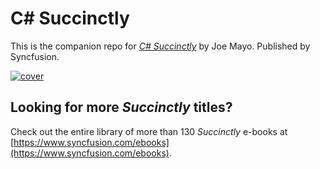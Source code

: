 # C# Succinctly
This is the companion repo for [*C# Succinctly*](https://www.syncfusion.com/ebooks/csharp) by Joe Mayo. Published by Syncfusion.

[![cover](https://github.com/SyncfusionSuccinctlyE-Books/CSharp-Succinctly/blob/master/cover.png)](https://www.syncfusion.com/ebooks/csharp)

## Looking for more _Succinctly_ titles?

Check out the entire library of more than 130 _Succinctly_ e-books at [https://www.syncfusion.com/ebooks](https://www.syncfusion.com/ebooks).

